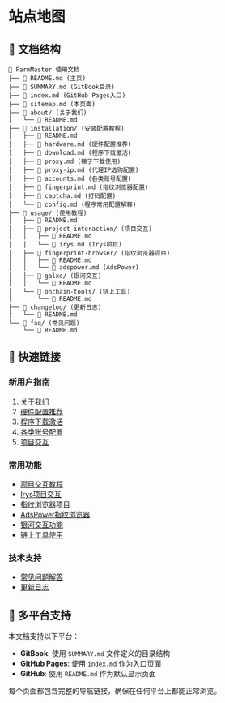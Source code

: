 # 站点地图

## 📁 文档结构

```
📁 FarmMaster 使用文档
├── 📄 README.md (主页)
├── 📄 SUMMARY.md (GitBook目录)
├── 📄 index.md (GitHub Pages入口)
├── 📄 sitemap.md (本页面)
├── 📁 about/ (关于我们)
│   └── 📄 README.md
├── 📁 installation/ (安装配置教程)
│   ├── 📄 README.md
│   ├── 📄 hardware.md (硬件配置推荐)
│   ├── 📄 download.md (程序下载激活)
│   ├── 📄 proxy.md (梯子下载使用)
│   ├── 📄 proxy-ip.md (代理IP选购配置)
│   ├── 📄 accounts.md (各类账号配置)
│   ├── 📄 fingerprint.md (指纹浏览器配置)
│   ├── 📄 captcha.md (打码配置)
│   └── 📄 config.md (程序常用配置解释)
├── 📁 usage/ (使用教程)
│   ├── 📄 README.md
│   ├── 📁 project-interaction/ (项目交互)
│   │   ├── 📄 README.md
│   │   └── 📄 irys.md (Irys项目)
│   ├── 📁 fingerprint-browser/ (指纹浏览器项目)
│   │   ├── 📄 README.md
│   │   └── 📄 adspower.md (AdsPower)
│   ├── 📁 galxe/ (银河交互)
│   │   └── 📄 README.md
│   └── 📁 onchain-tools/ (链上工具)
│       └── 📄 README.md
├── 📁 changelog/ (更新日志)
│   └── 📄 README.md
└── 📁 faq/ (常见问题)
    └── 📄 README.md
```

## 🔗 快速链接

### 新用户指南
1. [关于我们](about/README.md)
2. [硬件配置推荐](installation/hardware.md)
3. [程序下载激活](installation/download.md)
4. [各类账号配置](installation/accounts.md)
5. [项目交互](usage/project-interaction/README.md)

### 常用功能
- [项目交互教程](usage/project-interaction/README.md)
- [Irys项目交互](usage/project-interaction/irys.md)
- [指纹浏览器项目](usage/fingerprint-browser/README.md)
- [AdsPower指纹浏览器](usage/fingerprint-browser/adspower.md)
- [银河交互功能](usage/galxe/README.md)
- [链上工具使用](usage/onchain-tools/README.md)

### 技术支持
- [常见问题解答](faq/README.md)
- [更新日志](changelog/README.md)

## 📱 多平台支持

本文档支持以下平台：
- **GitBook**: 使用 `SUMMARY.md` 文件定义的目录结构
- **GitHub Pages**: 使用 `index.md` 作为入口页面
- **GitHub**: 使用 `README.md` 作为默认显示页面

每个页面都包含完整的导航链接，确保在任何平台上都能正常浏览。